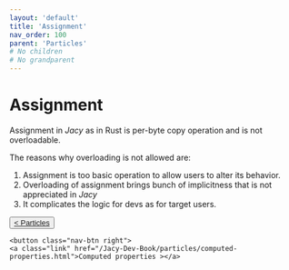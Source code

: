 ```yaml
---
layout: 'default'
title: 'Assignment'
nav_order: 100
parent: 'Particles'
# No children
# No grandparent
---
```


# Assignment

Assignment in _Jacy_ as in Rust is per-byte copy operation and is not overloadable.

The reasons why overloading is not allowed are:

1. Assignment is too basic operation to allow users to alter its behavior.
2. Overloading of assignment brings bunch of implicitness that is not appreciated in _Jacy_
3. It complicates the logic for devs as for target users.
<div class="nav-btn-block">
    <button class="nav-btn left">
    <a class="link" href="/Jacy-Dev-Book/particles/index.html">< Particles</a>
</button>

    <button class="nav-btn right">
    <a class="link" href="/Jacy-Dev-Book/particles/computed-properties.html">Computed properties ></a>
</button>

</div>
